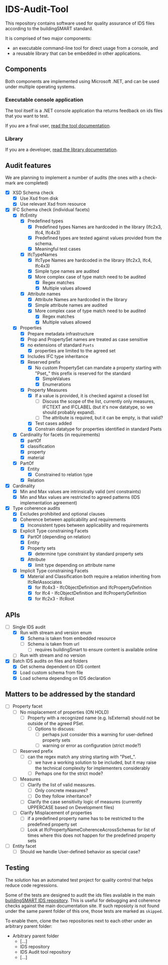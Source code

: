 # IDS-Audit-Tool

This repository contains software used for quality assurance of IDS files according to the buildingSMART standard.

It is comprised of two major components:

- an executable command-line tool for direct usage from a console, and
- a reusable library that can be embedded in other applications.

## Components

Both components are implemented using Microsoft .NET, and can be used under multiple operating systems.

### Executable console application

The tool itself is a .NET console application tha returns feedback on ids files that you want to test.

If you are a final user, [read the tool documentation](ids-tool/README.md).

### Library

If you are a developer, [read the library documentation](ids-lib/README.md).

## Audit features

We are planning to implement a number of audits (the ones with a check-mark are completed)

- [x] XSD Schema check
  - [x] Use Xsd from disk
  - [x] Use relevant Xsd from resource
- [x] IFC Schema check (individual facets)
  - [x] IfcEntity
    - [x] Predefined types
      - [x] Predefined types Names are hardcoded in the library (Ifc2x3, Ifc4, Ifc4x3)
      - [x] Predefined types are tested against values provided from the schema.
      - [x] Meaningful test cases
    - [x] IfcTypeNames
      - [x] IfcType Names are hardcoded in the library (Ifc2x3, Ifc4, Ifc4x3)
      - [x] Simple type names are audited
      - [x] More complex case of type match need to be audited
        - [x] Regex matches
        - [x] Multiple values allowed
    - [x] Attribute names
      - [x] Attribute Names are hardcoded in the library
      - [x] Simple attribute names are audited
      - [x] More complex case of type match need to be audited
        - [x] Regex matches
        - [x] Multiple values allowed
  - [x] Properties
    - [x] Prepare metadata infrastructure
    - [x] Prop and PropertySet names are treated as case sensitive
    - [x] no extensions of standard `Psets`
      - [x] properties are limited to the agreed set
    - [x] Includes IFC type inheritance
    - [x] Reserved prefix 
      - [x] No custom PropertySet can mandate a property starting with "Pset_" this prefix is reserved for the standard
        - [x] SimpleValues
        - [x] Enumerations
    - [x] Property Measures
      - [x] If a value is provided, it is checked against a closed list
        - [ ] Discuss the scope of the list, currently only measures, IFCTEXT and IFCLABEL (but it's now datatype, so we should probably expand).
        - [ ] The attribute is required, but it can be empty, is that valid?
      - [x] Test cases added
      - [x] Constrain datatype for properties identified in standard Psets
  - [x] Cardinality for facets (in requirements)
    - [x] partOf
    - [x] classification
    - [x] property
    - [x] material  
  - [x] PartOf
    - [x] Entity
      - [x] Constrained to relation type
    - [x] Relation
- [x] Cardinality
  - [x] Min and Max values are intrinsically valid (xml constraints)
  - [x] Min and Max values are restricted to agreed patterns (IDS implementation agreement)
- [x] Type coherence audits
  - [x] Excludes prohibited and optional clauses
  - [x] Coherence between applicability and requirements
    - [x] Inconsistent types between applicability and requirements
  - [x] Explicit Type constraining Facets
    - [x] PartOf (depending on relation)
    - [x] Entity
    - [x] Property sets
      - [x] determine type constraint by standard property sets
    - [x] Attribute
      - [x] limit type depending on attribute name
  - [x] Implicit Type constraining Facets
    - [x] Material and Classification both require a relation inheriting from IfcRelAssociates
      - [x] for Ifc4x3 - IfcObjectDefinition and IfcPropertyDefinition
      - [x] for Ifc4 - IfcObjectDefinition and IfcPropertyDefinition
      - [x] for Ifc2x3 - IfcRoot

## APIs

- [ ] Single IDS audit
  - [x] Run with stream and version enum
    - [x] Schema is taken from embedded resource
    - [ ] Schema is taken from url
      - [ ] requires buildingSmart to ensure content is available online
  - [ ] Run with stream and no version
- [x] Batch IDS audits on files and folders
  - [x] Get schema dependent on IDS content
  - [x] Load custom schema from file
  - [x] Load schema depending on IDS declaration

## Matters to be addressed by the standard

- [ ] Property facet
  - [ ] No misplacement of properties (ON HOLD)
    - [ ] Property with a recognized name (e.g. IsExternal) should not be outside of the agreed PSet.
      - [ ] Options to discuss:
        - [ ] perhaps just consider this a warning for user-defined property sets
        - [ ] warning or error as configuration (strict mode?)
  - [ ] Reserved prefix 
    - [ ] can the regex match any string starting with "Pset_".
      - [ ] we have a working solution to be included, but it may raise the technical complexity for implementers considerably
      - [ ] Perhaps one for the strict mode?
  - [ ] Measures
    - [ ] Clarify the list of valid measures.
      - [ ] Only concrete measures? 
      - [ ] Do they follow inheritance?
    - [ ] Clarify the case sensitivity logic of measures (currently UPPERCASE based on Development files)  
  - [ ] Clarify Misplacement of properties
    - [ ] if a predefined property name has to be restricted to the predefined property set
    - [ ] Look at IfcPropertyNameCoherenceAcrossSchemas for list of times where this does not happen for the predefined property sets
- [ ] Entity facet
  - [ ] Should we handle User-defined behavior as special case?

## Testing

The solution has an automated test project for quality control that helps reduce code regressions.

Some of the tests are designed to audit the ids files available in the main [buildingSMART IDS repository](https://github.com/buildingSMART/IDS). 
This is useful for debugging and coherence checks against the main documentation site.
If such reposioty is not found under the same parent folder of this one, those tests are marked as `skipped`.

To enable them, clone the two repositories next to each other under an arbitrary parent folder:

- Arbitrary parent folder
  - [...]
  - IDS repository
  - IDS Audit tool repository
  - [...]
